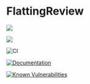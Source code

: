 # FlattingReview
<a href="https://codecov.io/gh/FlatChat/FlattingReview">
  <img src="https://codecov.io/gh/FlatChat/FlattingReview/branch/master/graph/badge.svg" />
</a>

<a href="https://www.codacy.com/gh/FlatChat/FlattingReview?utm_source=github.com&amp;utm_medium=referral&amp;utm_content=FlatChat/FlattingReview&amp;utm_campaign=Badge_Grade"><img src="https://app.codacy.com/project/badge/Grade/0da3fde3c08d471ea7ff7d5dfb1cc38c"/></a>

![CI](https://github.com/FlatChat/FlattingReview/workflows/CI/badge.svg)

[![Documentation](https://github.com/FlatChat/FlattingReview/workflows/Documentation/badge.svg)](https://flatchat.github.io/FlattingReview/docs/app/index.html)

[![Known Vulnerabilities](https://snyk.io/test/github/{meadows115}/{FlattingReview}/badge.svg)](https://snyk.io/test/github/{meadows115}/{FlattingReview})
